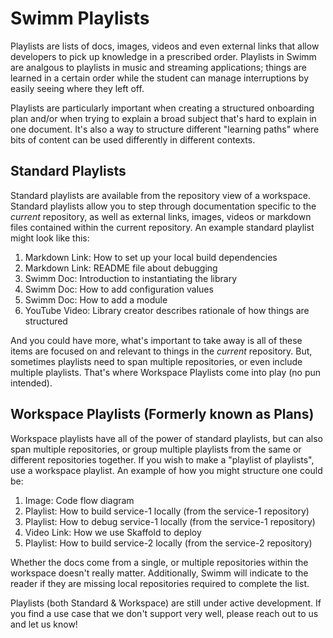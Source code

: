 # Swimm Playlists

Playlists are lists of docs, images, videos and even external links that allow developers to pick up knowledge in a prescribed order. Playlists in Swimm are analgous to playlists in music and streaming applications; things are learned in a certain order while the student can manage interruptions by easily seeing where they left off. 

Playlists are particularly important when creating a structured onboarding plan and/or when trying to explain a broad subject that's hard to explain in one document. It's also a way to structure different "learning paths" where bits of content can be used differently in different contexts.

## Standard Playlists

Standard playlists are available from the repository view of a workspace. Standard playlists allow you to step through documentation specific to the _current_ repository, as well as external links, images, videos or markdown files contained within the current repository. An example standard playlist might look like this:

 1. Markdown Link: How to set up your local build dependencies
 2. Markdown Link: README file about debugging
 3. Swimm Doc: Introduction to instantiating the library
 4. Swimm Doc: How to add configuration values
 5. Swimm Doc: How to add a module
 6. YouTube Video: Library creator describes rationale of how things are structured

And you could have more, what's important to take away is all of these items are focused on and relevant to things in the _current_ repository. But, sometimes playlists need to span multiple repositories, or even include multiple playlists. That's where Workspace Playlists come into play (no pun intended).

## Workspace Playlists (Formerly known as Plans)

Workspace playlists have all of the power of standard playlists, but can also span multiple repositories, or group multiple playlists from the same or different repositories together. If you wish to make a "playlist of playlists", use a workspace playlist. An example of how you might structure one could be:

 1. Image: Code flow diagram
 2. Playlist: How to build service-1 locally (from the service-1 repository)
 3. Playlist: How to debug service-1 locally (from the service-1 repository)
 4. Video Link: How we use Skaffold to deploy 
 5. Playlist: How to build service-2 locally (from the service-2 repository)

Whether the docs come from a single, or multiple repositories within the workspace doesn't really matter. Additionally, Swimm will indicate to the reader if they are missing local repositories required to complete the list. 

Playlists (both Standard & Workspace) are still under active development. If you find a use case that we don't support very well, please reach out to us and let us know!